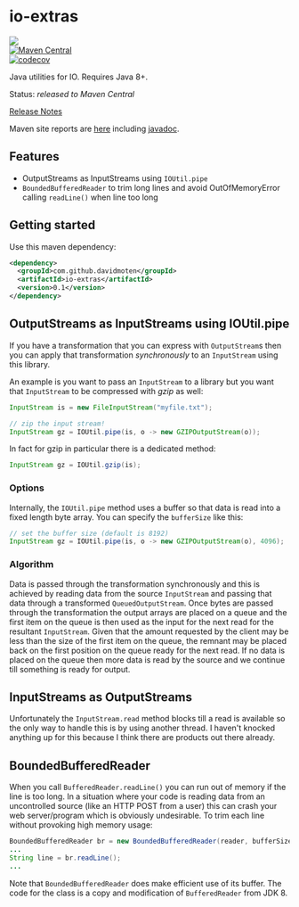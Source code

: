 # io-extras
<a href="https://travis-ci.org/davidmoten/io-extras"><img src="https://travis-ci.org/davidmoten/io-extras.svg"/></a><br/>
[![Maven Central](https://maven-badges.herokuapp.com/maven-central/com.github.davidmoten/io-extras/badge.svg?style=flat)](https://maven-badges.herokuapp.com/maven-central/com.github.davidmoten/io-extras)<br/>
[![codecov](https://codecov.io/gh/davidmoten/io-extras/branch/master/graph/badge.svg)](https://codecov.io/gh/davidmoten/io-extras)

Java utilities for IO. Requires Java 8+.

Status: *released to Maven Central*

[Release Notes](https://github.com/davidmoten/io-extras/releases)

Maven site reports are [here](http://davidmoten.github.io/io-extras/index.html) including [javadoc](http://davidmoten.github.io/io-extras/apidocs/index.html).

## Features
* OutputStreams as InputStreams using `IOUtil.pipe`
* `BoundedBufferedReader` to trim long lines and avoid OutOfMemoryError calling `readLine()` when line too long

## Getting started

Use this maven dependency:

```xml
<dependency>
  <groupId>com.github.davidmoten</groupId>
  <artifactId>io-extras</artifactId>
  <version>0.1</version>
</dependency>
```

## OutputStreams as InputStreams using IOUtil.pipe
If you have a transformation that you can express with `OutputStream`s then you can apply that transformation *synchronously* to an `InputStream` using this library.

An example is you want to pass an `InputStream` to a library but you want that `InputStream` to be compressed with *gzip* as well:

```java
InputStream is = new FileInputStream("myfile.txt");

// zip the input stream!
InputStream gz = IOUtil.pipe(is, o -> new GZIPOutputStream(o));
```

In fact for gzip in particular there is a dedicated method:

```java
InputStream gz = IOUtil.gzip(is);
```

### Options
Internally, the `IOUtil.pipe` method uses a buffer so that data is read into a fixed length byte array. You can specify the `bufferSize` like this:

```java
// set the buffer size (default is 8192)
InputStream gz = IOUtil.pipe(is, o -> new GZIPOutputStream(o), 4096);
```

### Algorithm
Data is passed through the transformation synchronously and this is achieved by reading data from the source `InputStream` and passing that data through a transformed `QueuedOutputStream`. Once bytes are passed through the transformation the output arrays are placed on a queue and the first item on the queue is then used as the input for the next read for the resultant `InputStream`. Given that the amount requested by the client may be less than the size of the first item on the queue, the remnant may be placed back on the first position on the queue ready for the next read. If no data is placed on the queue then more data is read by the source and we continue till something is ready for output.

## InputStreams as OutputStreams
Unfortunately the `InputStream.read` method blocks till a read is available so the only way to handle this is by using another thread. I haven't knocked anything up for this because I think there are products out there already.

## BoundedBufferedReader
When you call `BufferedReader.readLine()` you can run out of memory if the line is too long. In a situation where your code is reading data from an uncontrolled source (like an HTTP POST from a user)
this can crash your web server/program which is obviously undesirable. To trim each line without provoking high memory usage:

```java
BoundedBufferedReader br = new BoundedBufferedReader(reader, bufferSize, maxLineLength);
...
String line = br.readLine();
...
```
Note that `BoundedBufferedReader` does make efficient use of its buffer. The code for the class is a copy and modification of `BufferedReader` from JDK 8.

